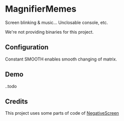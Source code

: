 # MagnifierMemes

Screen blinking &amp; music... Unclosable console, etc.

We're not providing binaries for this project.

## Configuration

Constant SMOOTH enables smooth changing of matrix.

## Demo

..todo

## Credits

This project uses some parts of code of [NegativeScreen](https://github.com/mlaily/NegativeScreen)
